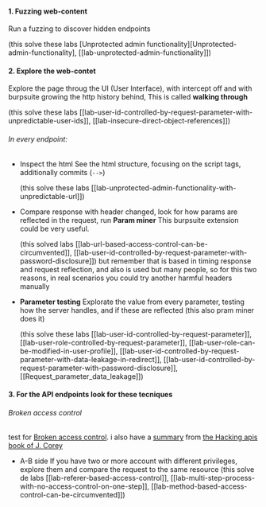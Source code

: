 #### 1. Fuzzing web-content
Run a fuzzing to discover hidden endpoints

(this solve these labs [Unprotected admin functionality][Unprotected-admin-functionality], [[lab-unprotected-admin-functionality]])
#### 2. Explore the web-contet
Explore the page throug the UI (User Interface), with intercept off and with burpsuite growing the http history behind, This is called **walking through**

(this solve these labs [[lab-user-id-controlled-by-request-parameter-with-unpredictable-user-ids]], [[lab-insecure-direct-object-references]])
###### In every endpoint: 
- Inspect the html 
	See the html structure, focusing on the script tags, additionally commits (`-->`)

	(this solve these labs [[lab-unprotected-admin-functionality-with-unpredictable-url]])
- Compare response with header changed, look for how params are reflected in the request, run **Param miner**
	This burpsuite extension could be very useful.
	
	 (this solved labs [[lab-url-based-access-control-can-be-circumvented]], [[lab-user-id-controlled-by-request-parameter-with-password-disclosure]])
	 but remember that is based in timing response and request reflection, and also is used but many people, so for this two reasons, in real scenarios you could try another harmful headers manually
- **Parameter testing** 
	Explorate the value from every parameter, testing how the server handles, and if these are reflected (this also pram miner does it)

	(this solve these labs [[lab-user-id-controlled-by-request-parameter]], [[lab-user-role-controlled-by-request-parameter]], [[lab-user-role-can-be-modified-in-user-profile]], [[lab-user-id-controlled-by-request-parameter-with-data-leakage-in-redirect]], [[lab-user-id-controlled-by-request-parameter-with-password-disclosure]], [[Request_parameter_data_leakage]])
#### 3. For the API endpoints look for these tecniques
###### Broken access control
test for [Broken access control](https://portswigger.net/web-security/access-control#what-is-access-control). i also have a [summary](Broken_authorization.md) from [the Hacking apis book of J. Corey](https://www.amazon.com/Hacking-APIs-Application-Programming-Interfaces/dp/1718502443) 
- A-B side
	If you have two or more account with different privileges, explore them and compare the request to the same resource
	(this solve de labs [[lab-referer-based-access-control]], [[lab-multi-step-process-with-no-access-control-on-one-step]], [[lab-method-based-access-control-can-be-circumvented]])

